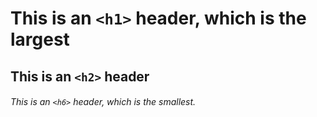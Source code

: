 # This is an `<h1>` header, which is the largest

## This is an `<h2>` header

###### This is an `<h6>` header, which is the smallest.
